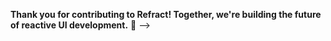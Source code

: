 <!-- ---
id: contributing
title: Contributing to Refract
sidebar_label: Contributing
sidebar_position: 3
---

# Contributing to Refract

First off, thank you for considering contributing to Refract! It's people like you that make Refract such a great framework. We welcome contributions from everyone, regardless of experience level.

## Table of Contents

- [Code of Conduct](#code-of-conduct)
- [How Can I Contribute?](#how-can-i-contribute)
- [Development Setup](#development-setup)
- [Project Structure](#project-structure)
- [Development Workflow](#development-workflow)
- [Testing](#testing)
- [Submitting Changes](#submitting-changes)
- [Style Guidelines](#style-guidelines)
- [Documentation](#documentation)
- [Community](#community)

## Code of Conduct

By participating in this project, you agree to abide by our [Code of Conduct](https://github.com/refract-js/refract/blob/main/CODE_OF_CONDUCT.md). Please read it before contributing.

### Our Pledge

We pledge to make participation in our project a harassment-free experience for everyone, regardless of:
- Age, body size, disability, ethnicity, gender identity and expression
- Level of experience, education, socio-economic status
- Nationality, personal appearance, race, religion
- Sexual identity and orientation

## How Can I Contribute?

### 🐛 Reporting Bugs

Before creating bug reports, please check existing issues to avoid duplicates. When creating a bug report, include:

1. **Clear title and description**
2. **Steps to reproduce**
3. **Expected behavior**
4. **Actual behavior**
5. **Code samples** (if applicable)
6. **Environment details**:
   - Refract version
   - Node.js version
   - Browser and version
   - Operating system

**Bug Report Template:**

```markdown
## Description
Brief description of the bug

## Steps to Reproduce
1. Step one
2. Step two
3. Step three

## Expected Behavior
What should happen

## Actual Behavior
What actually happens

## Code Sample
```javascript
// Minimal reproduction code
```

## Environment
- Refract version: 
- Node.js version: 
- Browser: 
- OS: 
```

### 💡 Suggesting Enhancements

Enhancement suggestions are tracked as GitHub issues. When creating an enhancement suggestion, include:

1. **Use case** - Why is this enhancement needed?
2. **Proposed solution** - How should it work?
3. **Alternatives considered** - What other solutions did you consider?
4. **Additional context** - Any mockups, diagrams, or examples

### 🔧 Pull Requests

1. **Small, focused PRs** are easier to review and merge
2. **One feature/fix per PR**
3. **Include tests** for new features
4. **Update documentation** as needed
5. **Follow our coding standards**
6. **Write clear commit messages**

### 📝 Improving Documentation

Documentation improvements are always welcome! This includes:
- Fixing typos or clarifying language
- Adding examples
- Improving API documentation
- Translating documentation
- Writing tutorials or blog posts

### 🎨 Contributing Examples

Share your Refract projects and examples:
1. Add to the `/examples` directory
2. Include a README with setup instructions
3. Keep dependencies minimal
4. Follow our code style

## Development Setup

### Prerequisites

- Node.js 16+ and npm 7+
- Git
- A code editor (VS Code recommended)
- Basic knowledge of JavaScript/TypeScript

### Initial Setup

1. **Fork the repository**
   ```bash
   # Click "Fork" on GitHub, then clone your fork
   git clone https://github.com/YOUR-USERNAME/refract.git
   cd refract
   ```

2. **Add upstream remote**
   ```bash
   git remote add upstream https://github.com/refract-js/refract.git
   ```

3. **Install dependencies**
   ```bash
   npm install
   ```

4. **Build the project**
   ```bash
   npm run build
   ```

5. **Run tests**
   ```bash
   npm test
   ```

6. **Start development mode**
   ```bash
   npm run dev
   ```

### Development Tools

#### VS Code Extensions

We recommend these extensions for the best development experience:
- ESLint
- Prettier
- TypeScript and JavaScript Language Features
- Jest Runner
- GitLens

#### Editor Configuration

`.vscode/settings.json`:
```json
{
  "editor.formatOnSave": true,
  "editor.defaultFormatter": "esbenp.prettier-vscode",
  "editor.codeActionsOnSave": {
    "source.fixAll.eslint": true
  }
}
```

## Project Structure

```
refract/
├── packages/
│   ├── core/              # Core framework
│   │   ├── src/
│   │   ├── tests/
│   │   └── package.json
│   ├── compiler/          # Compiler and build tools
│   ├── devtools/          # Browser DevTools
│   ├── router/            # Official router
│   └── testing/           # Testing utilities
├── examples/              # Example applications
├── docs/                  # Documentation
├── scripts/               # Build and release scripts
├── benchmarks/            # Performance benchmarks
└── playground/            # Development playground
```

### Key Directories

- **`packages/core/src`** - Core framework source code
- **`packages/core/src/refraction`** - Reactivity system
- **`packages/core/src/lens`** - Lens implementation
- **`packages/core/src/components`** - Component system
- **`packages/compiler`** - Build-time optimizations

## Development Workflow

### Creating a New Feature

1. **Create a feature branch**
   ```bash
   git checkout -b feature/your-feature-name
   ```

2. **Make your changes**
   - Write code
   - Add tests
   - Update documentation

3. **Test your changes**
   ```bash
   npm test
   npm run lint
   npm run type-check
   ```

4. **Commit your changes**
   ```bash
   git add .
   git commit -m "feat: add new feature"
   ```

### Working on Core

When modifying core functionality:

1. **Run core tests**
   ```bash
   npm run test:core
   ```

2. **Test in playground**
   ```bash
   npm run playground
   ```

3. **Check bundle size**
   ```bash
   npm run size
   ```

4. **Run benchmarks**
   ```bash
   npm run bench
   ```

### Debugging

1. **Enable debug mode**
   ```javascript
   window.__REFRACT_DEBUG__ = true;
   ```

2. **Use DevTools**
   - Install Refract DevTools extension
   - Open browser DevTools
   - Navigate to "Refract" tab

3. **Add debug statements**
   ```javascript
   import { debug } from '@refract/core/debug';
   debug('component', 'Component rendered', props);
   ```

## Testing

### Running Tests

```bash
# Run all tests
npm test

# Run specific package tests
npm run test:core
npm run test:compiler
npm run test:router

# Run tests in watch mode
npm run test:watch

# Run with coverage
npm run test:coverage
```

### Writing Tests

1. **Unit Tests** - Test individual functions
   ```javascript
   describe('useRefraction', () => {
     it('should initialize with default value', () => {
       const { result } = renderHook(() => useRefraction(0));
       expect(result.current.value).toBe(0);
     });
   });
   ```

2. **Integration Tests** - Test component interactions
   ```javascript
   it('should update child when parent state changes', async () => {
     const { getByText } = render(<ParentComponent />);
     fireEvent.click(getByText('Update'));
     await waitFor(() => {
       expect(getByText('Updated')).toBeInTheDocument();
     });
   });
   ```

3. **E2E Tests** - Test full user flows
   ```javascript
   test('user can complete checkout', async ({ page }) => {
     await page.goto('/shop');
     await page.click('[data-testid="add-to-cart"]');
     await page.click('[data-testid="checkout"]');
     // ... more steps
   });
   ```

### Test Guidelines

- Write tests before fixing bugs
- Aim for >80% code coverage
- Test edge cases and error conditions
- Use descriptive test names
- Keep tests focused and isolated

## Submitting Changes

### Commit Message Guidelines

We follow [Conventional Commits](https://www.conventionalcommits.org/):

```
<type>(<scope>): <subject>

<body>

<footer>
```

**Types:**
- `feat`: New feature
- `fix`: Bug fix
- `docs`: Documentation changes
- `style`: Code style changes (formatting, etc.)
- `refactor`: Code refactoring
- `perf`: Performance improvements
- `test`: Test additions or changes
- `build`: Build system changes
- `ci`: CI configuration changes
- `chore`: Other changes

**Examples:**
```bash
feat(core): add support for async refractions
fix(compiler): resolve JSX transformation issue
docs(api): update useRefraction documentation
perf(core): optimize virtual DOM diffing
```

### Pull Request Process

1. **Update your fork**
   ```bash
   git fetch upstream
   git rebase upstream/main
   ```

2. **Push to your fork**
   ```bash
   git push origin feature/your-feature
   ```

3. **Create Pull Request**
   - Go to GitHub
   - Click "New Pull Request"
   - Select your branch
   - Fill out the PR template

4. **PR Template:**
   ```markdown
   ## Description
   Brief description of changes

   ## Type of Change
   - [ ] Bug fix
   - [ ] New feature
   - [ ] Breaking change
   - [ ] Documentation update

   ## Testing
   - [ ] Tests pass locally
   - [ ] Added new tests
   - [ ] Updated documentation

   ## Screenshots (if applicable)
   
   ## Related Issues
   Closes #123
   ```

5. **Address Review Feedback**
   - Make requested changes
   - Push updates
   - Reply to comments
   - Request re-review

## Style Guidelines

### JavaScript/TypeScript

- Use TypeScript for new code
- Follow ESLint configuration
- Use Prettier for formatting
- Prefer functional programming patterns
- Avoid mutations when possible

```javascript
// ✅ Good
const newArray = [...oldArray, newItem];
const newObject = { ...oldObject, key: value };

// ❌ Bad
oldArray.push(newItem);
oldObject.key = value;
```

### Naming Conventions

- **Files**: `kebab-case.ts`
- **Components**: `PascalCase`
- **Functions**: `camelCase`
- **Constants**: `SCREAMING_SNAKE_CASE`
- **Types/Interfaces**: `PascalCase`

### Code Organization

```javascript
// 1. Imports
import { external } from 'package';
import { internal } from '@/internal';
import { relative } from './relative';

// 2. Types/Interfaces
interface Props {
  // ...
}

// 3. Constants
const DEFAULT_VALUE = 10;

// 4. Component/Function
export function Component() {
  // ...
}

// 5. Exports
export { Component };
```

## Documentation

### Writing Documentation

1. **API Documentation**
   - Use JSDoc comments
   - Include examples
   - Document parameters and return values

   ```javascript
   /**
    * Creates a new refraction with the given initial value
    * @param {T} initialValue - The initial value
    * @returns {Refraction<T>} The refraction object
    * @example
    * const count = useRefraction(0);
    * count.set(1);
    */
   ```

2. **Guide Documentation**
   - Use clear, simple language
   - Include code examples
   - Add diagrams where helpful
   - Test all code samples

3. **README Files**
   - Every package needs a README
   - Include installation instructions
   - Provide usage examples
   - List API methods

### Documentation Standards

- Use American English spelling
- Write in present tense
- Use active voice
- Keep sentences concise
- Include links to related topics

## Community

### Getting Help

- 💬 **Discord**: [Join our server](https://discord.gg/refract)
- 💭 **Discussions**: [GitHub Discussions](https://github.com/refract-js/refract/discussions)
- 🐦 **Twitter**: [@refractjs](https://twitter.com/refractjs)
- 📧 **Email**: dev@refract-js.org

### Core Team

Our core maintainers are:
- @maintainer1 - Core architecture
- @maintainer2 - Compiler & optimization
- @maintainer3 - DevTools & DX
- @maintainer4 - Documentation & community

### Recognition

Contributors are recognized in:
- Our [Contributors](https://github.com/refract-js/refract/graphs/contributors) page
- Release notes
- Annual contributor spotlight
- Special Discord role

## License

By contributing to Refract, you agree that your contributions will be licensed under the MIT License.

---
<!-- 
## Quick Links

- 🏠 [Project Homepage](https://refract-js.org)
- 📖 [Documentation](https://docs.refract-js.org)
- 🐛 [Issue Tracker](https://github.com/refract-js/refract/issues)
- 💬 [Discord Community](https://discord.gg/refract)
- 🔧 [Development Guide](https://github.com/refract-js/refract/wiki/Development-Guide)

--- -->

**Thank you for contributing to Refract! Together, we're building the future of reactive UI development.** 🚀 -->
